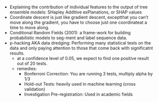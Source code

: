 - Explaining the contribution of individual features to the output of tree ensemble models: SHapley Additive exPlanations, or SHAP values
- Coordinate descent is just like gradient descent, exceptthat you can’t move along the gradient, you have to choose just one coordinateat a time to move along.
- Conditional Random Fields (2001): a frame-work  for  building  probabilistic  models  to  seg-ment and label sequence data.
- p-hacking AKA data dredging: Performing many statistical tests on the data and only paying attention to those that come back with significatnt results.
    - at a confidence level of 0.05, we expect to find one positive result out of 20 tests.
    - remedies:
        - Bonferroni Correction: You are running 3 tests, multiply alpha by 1/3
        - Hold-out Tests: heavily used in machine learning (cross validation)
        - Investigation Pre-registration: Used in academic fields